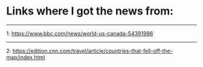 # Links where I got the news from:

---

1: https://www.bbc.com/news/world-us-canada-54391986

---

2: https://edition.cnn.com/travel/article/countries-that-fell-off-the-map/index.html
